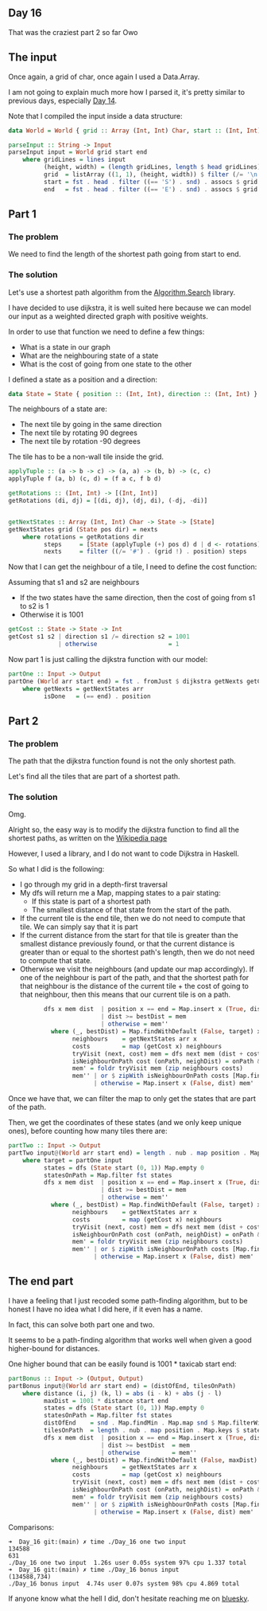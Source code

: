 ## Day 16

That was the craziest part 2 so far Owo

## The input

Once again, a grid of char, once again I used a Data.Array.

I am not going to explain much more how I parsed it, it's pretty similar to previous days,
especially [Day 14](../Day_14).

Note that I compiled the input inside a data structure:

```hs
data World = World { grid :: Array (Int, Int) Char, start :: (Int, Int), end :: (Int, Int) } deriving Show
```

```hs
parseInput :: String -> Input
parseInput input = World grid start end
    where gridLines = lines input
          (height, width) = (length gridLines, length $ head gridLines)
          grid  = listArray ((1, 1), (height, width)) $ filter (/= '\n') input
          start = fst . head . filter ((== 'S') . snd) . assocs $ grid
          end   = fst . head . filter ((== 'E') . snd) . assocs $ grid
```

## Part 1

### The problem

We need to find the length of the shortest path going from start to end.

### The solution

Let's use a shortest path algorithm from the [Algorithm.Search](https://hackage.haskell.org/package/search-algorithms-0.3.3/docs/Algorithm-Search.html) library.

I have decided to use dijkstra, it is well suited here because we can model our input as a weighted directed graph with positive weights.

In order to use that function we need to define a few things:
- What is a state in our graph
- What are the neighbouring state of a state
- What is the cost of going from one state to the other

I defined a state as a position and a direction:
```hs
data State = State { position :: (Int, Int), direction :: (Int, Int) } deriving (Show, Eq, Ord)
```

The neighbours of a state are:
- The next tile by going in the same direction
- The next tile by rotating 90 degrees
- The next tile by rotation -90 degrees

The tile has to be a non-wall tile inside the grid.

```hs
applyTuple :: (a -> b -> c) -> (a, a) -> (b, b) -> (c, c)
applyTuple f (a, b) (c, d) = (f a c, f b d)

getRotations :: (Int, Int) -> [(Int, Int)]
getRotations (di, dj) = [(di, dj), (dj, di), (-dj, -di)]


getNextStates :: Array (Int, Int) Char -> State -> [State]
getNextStates grid (State pos dir) = nexts
    where rotations = getRotations dir
          steps     = [State (applyTuple (+) pos d) d | d <- rotations]
          nexts     = filter ((/= '#') . (grid !) . position) steps
```

Now that I can get the neighbour of a tile, I need to define the cost function:

Assuming that s1 and s2 are neighbours
- If the two states have the same direction, then the cost of going from s1 to s2 is 1
- Otherwise it is 1001

```hs
getCost :: State -> State -> Int
getCost s1 s2 | direction s1 /= direction s2 = 1001
              | otherwise                    = 1
```

Now part 1 is just calling the dijkstra function with our model:
```hs
partOne :: Input -> Output
partOne (World arr start end) = fst . fromJust $ dijkstra getNexts getCost isDone (State start (0, 1))
    where getNexts = getNextStates arr
          isDone   = (== end) . position
```

## Part 2

### The problem

The path that the dijkstra function found is not the only shortest path.

Let's find all the tiles that are part of a shortest path.

### The solution

Omg.

Alright so, the easy way is to modify the dijkstra function to find all the shortest paths, as written
on the [Wikipedia page](https://en.wikipedia.org/wiki/Dijkstra%27s_algorithm#Pseudocode)

However, I used a library, and I do not want to code Dijkstra in Haskell.

So what I did is the following:
- I go through my grid in a depth-first traversal
- My dfs will return me a Map, mapping states to a pair stating:
    - If this state is part of a shortest path
    - The smallest distance of that state from the start
  of the path.
- If the current tile is the end tile, then we do not need to compute that tile. We can simply say that it is part
- If the current distance from the start for that tile is greater than the smallest distance previously found, or that the current distance is greater than or equal to the shortest path's length, then we do not need to compute that state.
- Otherwise we visit the neighbours (and update our map accordingly). If one of the neighbour is part of the path, and that the shortest path for that neighbour is the distance of the current tile + the cost of going to that neighbour, then this means that our current tile is on a path.

```hs
          dfs x mem dist  | position x == end = Map.insert x (True, dist) mem
                          | dist >= bestDist = mem
                          | otherwise = mem''
            where (_, bestDist) = Map.findWithDefault (False, target) x mem
                  neighbours    = getNextStates arr x
                  costs         = map (getCost x) neighbours
                  tryVisit (next, cost) mem = dfs next mem (dist + cost)
                  isNeighbourOnPath cost (onPath, neighDist) = onPath && neighDist == dist + cost
                  mem' = foldr tryVisit mem (zip neighbours costs)
                  mem'' | or $ zipWith isNeighbourOnPath costs [Map.findWithDefault (False, target) n mem' | n <- neighbours] = Map.insert x (True, dist) mem'
                        | otherwise = Map.insert x (False, dist) mem'
```

Once we have that, we can filter the map to only get the states that are part of the path.

Then, we get the coordinates of these states (and we only keep unique ones), before counting how many tiles there are:

```hs
partTwo :: Input -> Output
partTwo input@(World arr start end) = length . nub . map position . Map.keys $ statesOnPath
    where target = partOne input
          states = dfs (State start (0, 1)) Map.empty 0
          statesOnPath = Map.filter fst states
          dfs x mem dist  | position x == end = Map.insert x (True, dist) mem
                          | dist >= bestDist = mem
                          | otherwise = mem''
            where (_, bestDist) = Map.findWithDefault (False, target) x mem
                  neighbours    = getNextStates arr x
                  costs         = map (getCost x) neighbours
                  tryVisit (next, cost) mem = dfs next mem (dist + cost)
                  isNeighbourOnPath cost (onPath, neighDist) = onPath && neighDist == dist + cost
                  mem' = foldr tryVisit mem (zip neighbours costs)
                  mem'' | or $ zipWith isNeighbourOnPath costs [Map.findWithDefault (False, target) n mem' | n <- neighbours] = Map.insert x (True, dist) mem'
                        | otherwise = Map.insert x (False, dist) mem'
```

## The end part

I have a feeling that I just recoded some path-finding algorithm, but to be honest I have no idea what I did here, if it even has a name.

In fact, this can solve both part one and two.

It seems to be a path-finding algorithm that works well when given a good higher-bound for distances.

One higher bound that can be easily found is 1001 * taxicab start end:
```hs
partBonus :: Input -> (Output, Output)
partBonus input@(World arr start end) = (distOfEnd, tilesOnPath)
    where distance (i, j) (k, l) = abs (i - k) + abs (j - l)
          maxDist = 1001 * distance start end
          states = dfs (State start (0, 1)) Map.empty 0
          statesOnPath = Map.filter fst states
          distOfEnd    = snd . Map.findMin . Map.map snd $ Map.filterWithKey (\k _ -> position k == end) states
          tilesOnPath  = length . nub . map position . Map.keys $ statesOnPath
          dfs x mem dist  | position x == end = Map.insert x (True, dist) mem
                          | dist >= bestDist  = mem
                          | otherwise         = mem''
            where (_, bestDist) = Map.findWithDefault (False, maxDist) x mem
                  neighbours    = getNextStates arr x
                  costs         = map (getCost x) neighbours
                  tryVisit (next, cost) mem = dfs next mem (dist + cost)
                  isNeighbourOnPath cost (onPath, neighDist) = onPath && neighDist == dist + cost
                  mem' = foldr tryVisit mem (zip neighbours costs)
                  mem'' | or $ zipWith isNeighbourOnPath costs [Map.findWithDefault (False, maxDist) n mem' | n <- neighbours] = Map.insert x (True, dist) mem'
                        | otherwise = Map.insert x (False, dist) mem'
```

Comparisons:

```
➜  Day_16 git:(main) ✗ time ./Day_16 one two input
134588
631
./Day_16 one two input  1.26s user 0.05s system 97% cpu 1.337 total
➜  Day_16 git:(main) ✗ time ./Day_16 bonus input
(134588,734)
./Day_16 bonus input  4.74s user 0.07s system 98% cpu 4.869 total
```

If anyone know what the hell I did, don't hesitate reaching me on [bluesky](https://bsky.app/profile/sheinxy.bsky.social).

